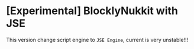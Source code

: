 [Experimental] BlocklyNukkit with JSE
===
This version change script engine to `JSE Engine`, current is very unstable!!!
